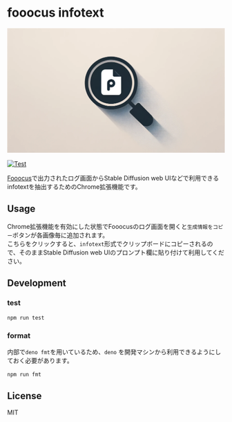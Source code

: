 # fooocus infotext

![logo image](./logo/logo.png)

[![Test](https://github.com/shinshin86/fooocus-infotext/actions/workflows/test.yml/badge.svg)](https://github.com/shinshin86/fooocus-infotext/actions/workflows/test.yml)

[Fooocus](https://github.com/lllyasviel/Fooocus)で出力されたログ画面からStable Diffusion web UIなどで利用できるinfotextを抽出するためのChrome拡張機能です。


## Usage
Chrome拡張機能を有効にした状態でFooocusのログ画面を開くと`生成情報をコピー`ボタンが各画像毎に追加されます。  
こちらをクリックすると、`infotext`形式でクリップボードにコピーされるので、そのままStable Diffusion web UIのプロンプト欄に貼り付けて利用してください。


## Development

### test

```sh
npm run test
```

### format

内部で`deno fmt`を用いているため、`deno` を開発マシンから利用できるようにしておく必要があります。

```sh
npm run fmt
```

## License

MIT
